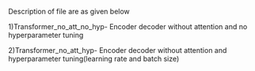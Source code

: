  Description of file are as given below

1)Transformer_no_att_no_hyp- Encoder decoder without attention and no hyperparameter tuning

2)Transformer_no_att_hyp- Encoder decoder without attention and  hyperparameter tuning(learning rate and batch size)


